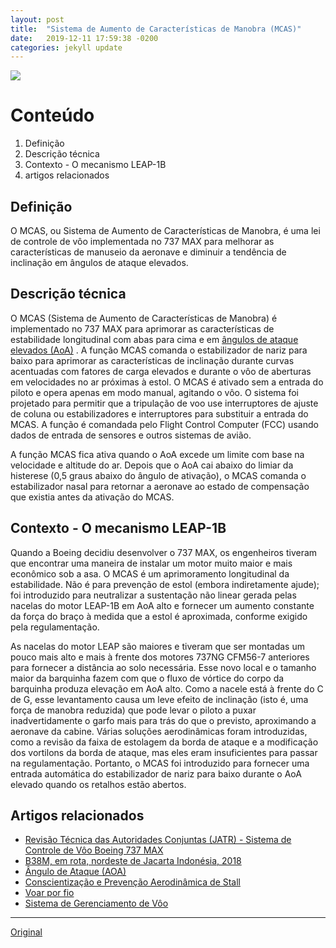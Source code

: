 ```yaml
---
layout: post
title:  "Sistema de Aumento de Características de Manobra (MCAS)"
date:   2019-12-11 17:59:38 -0200
categories: jekyll update
---
```


![](https://www.aviationtoday.com/wp-content/uploads/2019/10/max-mcas-overview.png)

# Conteúdo

1. Definição
2. Descrição técnica
3. Contexto - O mecanismo LEAP-1B
4. artigos relacionados

## Definição

O MCAS, ou Sistema de Aumento de Características de Manobra, é uma lei de controle de vôo implementada no 737 MAX para melhorar as características de manuseio da aeronave e diminuir a tendência de inclinação em ângulos de ataque elevados.

## Descrição técnica

O MCAS (Sistema de Aumento de Características de Manobra) é implementado no 737 MAX para aprimorar as características de estabilidade longitudinal com abas para cima e em [ângulos de ataque elevados (AoA)](https://www.skybrary.aero/index.php/Angle_of_Attack_(AOA)) . A função MCAS comanda o estabilizador de nariz para baixo para aprimorar as características de inclinação durante curvas acentuadas com fatores de carga elevados e durante o vôo de aberturas em velocidades no ar próximas à estol. O MCAS é ativado sem a entrada do piloto e opera apenas em modo manual, agitando o vôo. O sistema foi projetado para permitir que a tripulação de voo use interruptores de ajuste de coluna ou estabilizadores e interruptores para substituir a entrada do MCAS. A função é comandada pelo Flight Control Computer (FCC) usando dados de entrada de sensores e outros sistemas de avião.

A função MCAS fica ativa quando o AoA excede um limite com base na velocidade e altitude do ar. Depois que o AoA cai abaixo do limiar da histerese (0,5 graus abaixo do ângulo de ativação), o MCAS comanda o estabilizador nasal para retornar a aeronave ao estado de compensação que existia antes da ativação do MCAS.

## Contexto - O mecanismo LEAP-1B

Quando a Boeing decidiu desenvolver o 737 MAX, os engenheiros tiveram que encontrar uma maneira de instalar um motor muito maior e mais econômico sob a asa. O MCAS é um aprimoramento longitudinal da estabilidade. Não é para prevenção de estol (embora indiretamente ajude); foi introduzido para neutralizar a sustentação não linear gerada pelas nacelas do motor LEAP-1B em AoA alto e fornecer um aumento constante da força do braço à medida que a estol é aproximada, conforme exigido pela regulamentação.

As nacelas do motor LEAP são maiores e tiveram que ser montadas um pouco mais alto e mais à frente dos motores 737NG CFM56-7 anteriores para fornecer a distância ao solo necessária. Esse novo local e o tamanho maior da barquinha fazem com que o fluxo de vórtice do corpo da barquinha produza elevação em AoA alto. Como a nacele está à frente do C de G, esse levantamento causa um leve efeito de inclinação (isto é, uma força de manobra reduzida) que pode levar o piloto a puxar inadvertidamente o garfo mais para trás do que o previsto, aproximando a aeronave da cabine. Várias soluções aerodinâmicas foram introduzidas, como a revisão da faixa de estolagem da borda de ataque e a modificação dos vortilons da borda de ataque, mas eles eram insuficientes para passar na regulamentação. Portanto, o MCAS foi introduzido para fornecer uma entrada automática do estabilizador de nariz para baixo durante o AoA elevado quando os retalhos estão abertos.

## Artigos relacionados

- [Revisão Técnica das Autoridades Conjuntas (JATR) - Sistema de Controle de Vôo Boeing 737 MAX](https://www.skybrary.aero/index.php/The_Joint_Authorities_Technical_Review_(JATR)_-_Boeing_737_MAX_Flight_Control_System)
- [B38M, em rota, nordeste de Jacarta Indonésia, 2018](https://www.skybrary.aero/index.php/B38M,_en-route,_northeast_of_Jakarta_Indonesia,_2018)
- [Ângulo de Ataque (AOA)](https://www.skybrary.aero/index.php/Angle_of_Attack_(AOA))
- [Conscientização e Prevenção Aerodinâmica de Stall](https://www.skybrary.aero/index.php/Aerodynamic_Stall_Awareness_and_Avoidance)
- [Voar por fio](https://www.skybrary.aero/index.php/Fly-By-Wire)
- [Sistema de Gerenciamento de Vôo](https://www.skybrary.aero/index.php/Flight_Management_System)

---

[Original](https://www.skybrary.aero/index.php/Maneuvering_Characteristics_Augmentation_System_(MCAS))




